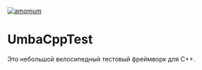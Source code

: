 [![amomum](https://circleci.com/gh/amomum/UmbaCppTest.svg?style=shield)](https://circleci.com/gh/amomum/UmbaCppTest)

# UmbaCppTest
Это небольшой велосипедный тестовый фреймворк для С++.
